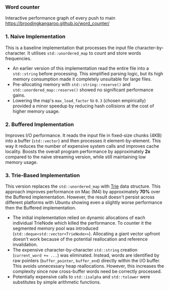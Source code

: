 ### Word counter

Interactive performance graph of every push to main
https://broodingkangaroo.github.io/word_counter/

### 1. Naive Implementation

This is a baseline implementation that processes the input file character-by-character.
It utilises `std::unordered_map` to count and store words frequencies.

- An earlier version of this implementation read the entire file into a `std::string` before processing. This simplified parsing logic, but its high memory consumption made it completely unsuitable for large files.
- Pre-allocating memory with `std::string::reserve()` and `std::unordered_map::reserve()` showed no significant performance gains.
- Lowering the map's `max_load_factor` to `0.3` (chosen empirically) provided a minor speedup by reducing hash collisions at the cost of higher memory usage.

### 2. Buffered Implementation

Improves I/O performance. It reads the input file in fixed-size chunks (4KB) into a buffer (`std::vector`) and then processes it element-by-element.
This way it reduces the number of expensive system calls and improves cache locality.
Boosts the overall program performance by approximately **2x** compared to the naive streaming version, while still maintaining low memory usage.

### 3. Trie-Based Implementation

This version replaces the `std::unordered_map` with [Trie](https://en.wikipedia.org/wiki/Trie) data structure.
This approach improves performance on Mac (M4) by approximately **70%** over the Buffered implementation. However, the result doesn't persist across different platforms
with Ubuntu showing even a slightly worse performance then the Buffered implementation.

- The initial implementation relied on dynamic allocations of each individual TrieNode which killed the performance. To counter it the segmented memory pool was introduced (`std::deque<std::vector<TrieNode>>`). Allocating a giant vector upfront doesn't work because of the potential reallocation and reference invalidation.
- The expensive character-by-character `std::string` creation (`current_word += ...`) was eliminated. Instead, words are identified by raw pointers (`buffer_pointer`, `buffer_end`) directly within the I/O buffer. This avoids unnecessary heap reallocations. However, this increases the complexity since now cross-buffer words need be correctly processed.
- Potentially expensive calls to `std::isalpha` and `std::tolower` were substitutes by simple arithmetic functions.